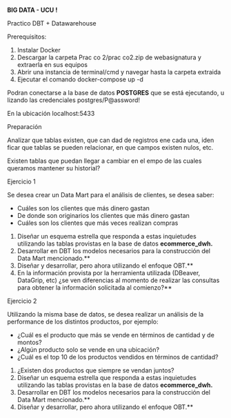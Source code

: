﻿**BIG DATA - UCU !**

Practico DBT + Datawarehouse 

Prerequisitos: 

1. Instalar Docker 
1. Descargar la carpeta Prac co 2/prac co2.zip de webasignatura y extraerla en sus equipos 
1. Abrir una instancia de terminal/cmd y navegar hasta la carpeta extraida 
1. Ejecutar el comando docker-compose up -d 

Podran conectarse a la base de datos **POSTGRES** que se está ejecutando, u lizando las credenciales postgres/P@assword!  

En la ubicación localhost:5433 

Preparación 

Analizar que tablas existen, que can dad de registros  ene cada una, iden ficar que tablas se pueden relacionar, en que campos existen nulos, etc. 

Existen tablas que puedan llegar a cambiar en el  empo de las cuales queramos mantener su historial? 

Ejercicio 1 

Se desea crear un Data Mart para el análisis de clientes, se desea saber: 

- Cuáles son los clientes que más dinero gastan 
- De donde son originarios los clientes que más dinero gastan 
- Cuáles son los clientes que más veces realizan compras 
1. Diseñar un esquema estrella que responda a estas inquietudes utilizando las tablas provistas en la base de datos **ecommerce\_dwh.** 
1. Desarrollar en DBT los modelos necesarios para la construcción del Data Mart mencionado.** 
1. Diseñar y desarrollar, pero ahora utilizando el enfoque OBT.** 
1. En la información provista por la herramienta utilizada (DBeaver, DataGrip, etc) ¿se ven diferencias al momento de realizar las consultas para obtener la información solicitada al comienzo?** 

Ejercicio 2 

Utilizando la misma base de datos, se desea realizar un análisis de la performance de los distintos productos, por ejemplo: 

- ¿Cuál es el producto que más se vende en términos de cantidad y de montos? 
- ¿Algún producto solo se vende en una ubicación? 
- ¿Cuál es el top 10 de los productos vendidos en términos de cantidad? 
1. ¿Existen dos productos que siempre se vendan juntos? 
1. Diseñar un esquema estrella que responda a estas inquietudes utilizando las tablas provistas en la base de datos **ecommerce\_dwh.** 
1. Desarrollar en DBT los modelos necesarios para la construcción del Data Mart mencionado.** 
1. Diseñar y desarrollar, pero ahora utilizando el enfoque OBT.** 
